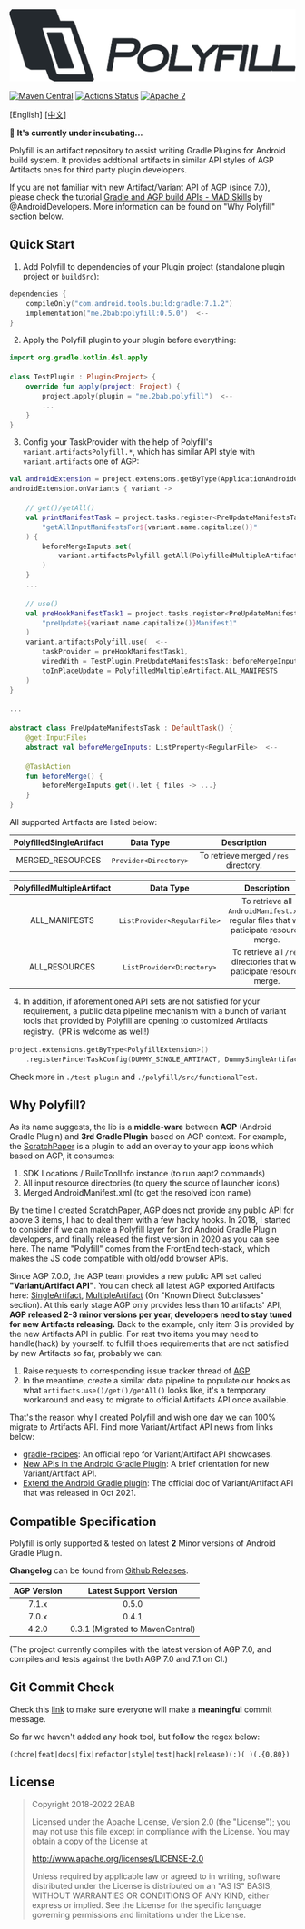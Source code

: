<img src="./Polyfill.png" alt="Polyfill" width="507px">

[![Maven Central](https://maven-badges.herokuapp.com/maven-central/me.2bab/polyfill/badge.svg)](https://search.maven.org/artifact/me.2bab/polyfill)
[![Actions Status](https://github.com/2bab/Polyfill/workflows/CI/badge.svg)](https://github.com/2bab/Polyfill/actions)
[![Apache 2](https://img.shields.io/badge/License-Apache%202-brightgreen.svg)](https://www.apache.org/licenses/LICENSE-2.0)

[English] [[中文]](./README_zh.md)

🚧 **It's currently under incubating...**

Polyfill is an artifact repository to assist writing Gradle Plugins for Android build system. It provides addtional artifacts in similar API styles of AGP Artifacts ones for third party plugin developers.

If you are not familiar with new Artifact/Variant API of AGP (since 7.0), please check the tutorial [Gradle and AGP build APIs - MAD Skills](https://www.youtube.com/playlist?list=PLWz5rJ2EKKc8fyNmwKXYvA2CqxMhXqKXX) by @AndroidDevelopers. More information can be found on "Why Polyfill" section below.


## Quick Start

1. Add Polyfill to dependencies of your Plugin project (standalone plugin project or `buildSrc`):

``` kotlin
dependencies {
    compileOnly("com.android.tools.build:gradle:7.1.2")
    implementation("me.2bab:polyfill:0.5.0")  <--
}
```

2. Apply the Polyfill plugin to your plugin before everything:

``` Kotlin
import org.gradle.kotlin.dsl.apply

class TestPlugin : Plugin<Project> {
    override fun apply(project: Project) {
        project.apply(plugin = "me.2bab.polyfill")  <--
        ...
    }
}    
```

3. Config your TaskProvider with the help of Polyfill's `variant.artifactsPolyfill.*`, which has similar API style with `variant.artifacts` one of AGP:

``` kotlin
val androidExtension = project.extensions.getByType(ApplicationAndroidComponentsExtension::class.java)
androidExtension.onVariants { variant ->

    // get()/getAll()
    val printManifestTask = project.tasks.register<PreUpdateManifestsTask>(
        "getAllInputManifestsFor${variant.name.capitalize()}"
    ) {
        beforeMergeInputs.set(
            variant.artifactsPolyfill.getAll(PolyfilledMultipleArtifact.ALL_MANIFESTS)  <--
        )
    }
    ...

    // use()
    val preHookManifestTask1 = project.tasks.register<PreUpdateManifestsTask>(
        "preUpdate${variant.name.capitalize()}Manifest1"
    )
    variant.artifactsPolyfill.use(  <--
        taskProvider = preHookManifestTask1,
        wiredWith = TestPlugin.PreUpdateManifestsTask::beforeMergeInputs,
        toInPlaceUpdate = PolyfilledMultipleArtifact.ALL_MANIFESTS
    )
}

...

abstract class PreUpdateManifestsTask : DefaultTask() {
    @get:InputFiles
    abstract val beforeMergeInputs: ListProperty<RegularFile>  <--

    @TaskAction
    fun beforeMerge() {
        beforeMergeInputs.get().let { files -> ...}
    }
}
```

All supported Artifacts are listed below: 

|PolyfilledSingleArtifact|Data Type|Description|
|:---:|:---:|:---:|
|MERGED_RESOURCES|`Provider<Directory>`|To retrieve merged `/res` directory.|


|PolyfilledMultipleArtifact|Data Type|Description|
|:---:|:---:|:---:|
|ALL_MANIFESTS|`ListProvider<RegularFile>`|To retrieve all `AndroidManifest.xml` regular files that will paticipate resource merge.|
|ALL_RESOURCES|`ListProvider<Directory>`|To retrieve all `/res` directories that will paticipate resource merge.|


4. In addition, if aforementioned API sets are not satisfied for your requirement, a public data pipeline mechanism with a bunch of variant tools that provided by Polyfill are opening to customized Artifacts registry.（PR is welcome as well!)

``` Kotlin
project.extensions.getByType<PolyfillExtension>()
    .registerPincerTaskConfig(DUMMY_SINGLE_ARTIFACT, DummySingleArtifactImpl::class)
```


Check more in `./test-plugin` and `./polyfill/src/functionalTest`.



## Why Polyfill?

As its name suggests, the lib is a **middle-ware** between **AGP** (Android Gradle Plugin) and **3rd Gradle Plugin** based on AGP context. For example, the [ScratchPaper](https://github.com/2BAB/ScratchPaper) is a plugin to add an overlay to your app icons which based on AGP, it consumes:

1. SDK Locations / BuildToolInfo instance (to run aapt2 commands)
2. All input resource directories (to query the source of launcher icons)
3. Merged AndroidManifest.xml (to get the resolved icon name)

By the time I created ScratchPaper, AGP does not provide any public API for above 3 items, I had to deal them with a few hacky hooks. In 2018, I started to consider if we can make a Polyfill layer for 3rd Android Gradle Plugin developers, and finally released the first version in 2020 as you can see here. The name "Polyfill" comes from the FrontEnd tech-stack, which makes the JS code compatible with old/odd browser APIs.

Since AGP 7.0.0, the AGP team provides a new public API set called **"Variant/Artifact API"**. You can check all latest AGP exported Artifacts here: [SingleArtifact](https://developer.android.com/reference/tools/gradle-api/current/com/android/build/api/artifact/SingleArtifact), [MultipleArtifact](https://developer.android.com/reference/tools/gradle-api/current/com/android/build/api/artifact/MultipleArtifact) (On "Known Direct Subclasses" section). At this early stage AGP only provides less than 10 artifacts' API, **AGP released 2-3 minor versions per year, developers need to stay tuned for new Artifacts releasing.** Back to the example, only item 3 is provided by the new Artifacts API in public. For rest two items you may need to handle(hack) by yourself. to fulfill thoes requirements that are not satisfied by new Artifacts so far, probably we can:

1. Raise requests to corresponding issue tracker thread of [AGP](https://issuetracker.google.com/issues?q=componentid:192709). 
2. In the meantime, create a similar data pipeline to populate our hooks as what `artifacts.use()/get()/getAll()` looks like, it's a temporary workaround and easy to migrate to official Artifacts API once available.

That's the reason why I created Polyfill and wish one day we can 100% migrate to Artifacts API. Find more Variant/Artifact API news from links below:

- [gradle-recipes](https://github.com/android/gradle-recipes): An official repo for Variant/Artifact API showcases.
- [New APIs in the Android Gradle Plugin](https://medium.com/androiddevelopers/new-apis-in-the-android-gradle-plugin-f5325742e614): A brief orientation for new Variant/Artifact API.
- [Extend the Android Gradle plugin](https://developer.android.com/studio/build/extend-agp): The official doc of Variant/Artifact API that was released in Oct 2021.


## Compatible Specification

Polyfill is only supported & tested on latest **2** Minor versions of Android Gradle Plugin.

**Changelog** can be found from [Github Releases](https://github.com/2BAB/Polyfill/releases).

| AGP Version | Latest Support Version |
|:-----------:|:----------------------:|
|    7.1.x    |         0.5.0          |
|    7.0.x    |         0.4.1          |
|    4.2.0    |  0.3.1 (Migrated to MavenCentral)  |

(The project currently compiles with the latest version of AGP 7.0, and compiles and tests against the both AGP 7.0 and 7.1 on CI.)


## Git Commit Check

Check this [link](https://medium.com/walmartlabs/check-out-these-5-git-tips-before-your-next-commit-c1c7a5ae34d1) to
make sure everyone will make a **meaningful** commit message.

So far we haven't added any hook tool, but follow the regex below:

```
(chore|feat|docs|fix|refactor|style|test|hack|release)(:)( )(.{0,80})
```


## License

>
> Copyright 2018-2022 2BAB
>
> Licensed under the Apache License, Version 2.0 (the "License"); you may not use this file except in compliance with the License. You may obtain a copy of the License at
>
>   http://www.apache.org/licenses/LICENSE-2.0
>
> Unless required by applicable law or agreed to in writing, software distributed under the License is distributed on an "AS IS" BASIS, WITHOUT WARRANTIES OR CONDITIONS OF ANY KIND, either express or implied. See the License for the specific language governing permissions and limitations under the License.
